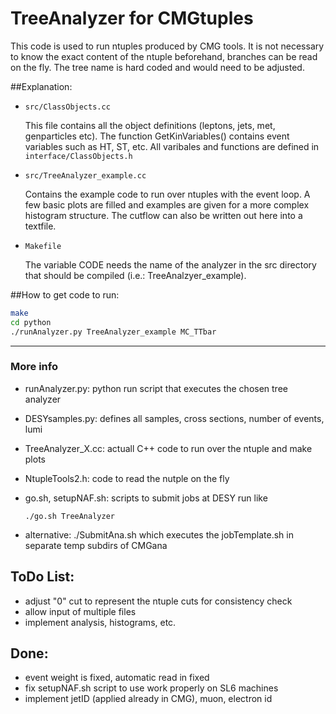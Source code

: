 # TreeAnalyzer for CMGtuples
This code is used to run ntuples produced by CMG tools.
It is not necessary to know the exact content of the ntuple beforehand, branches
can be read on the fly. The tree name is hard coded and would need to be adjusted.

##Explanation:

* `src/ClassObjects.cc`

  This file contains all the object definitions (leptons, jets, met, genparticles etc).
  The function GetKinVariables() contains event variables such as HT, ST, etc.
  All varibales and functions are defined in `interface/ClassObjects.h`

* `src/TreeAnalyzer_example.cc`

  Contains the example code to run over ntuples with the event loop.
  A few basic plots are filled and examples are given for a more complex histogram structure.
  The cutflow can also be written out here into a textfile.

* `Makefile`

  The variable CODE needs the name of the analyzer in the 
  src directory that should be compiled (i.e.: TreeAnalzyer_example).

##How to get code to run:
```bash
make
cd python
./runAnalyzer.py TreeAnalyzer_example MC_TTbar
```

-------------------------------------------------------------------------------

### More info
* runAnalyzer.py: python run script that executes the chosen tree analyzer
* DESYsamples.py: defines all samples, cross sections, number of events, lumi
* TreeAnalyzer_X.cc: actuall C++ code to run over the ntuple and make plots
* NtupleTools2.h: code to read the nutple on the fly
* go.sh, setupNAF.sh: scripts to submit jobs at DESY run like

  `./go.sh TreeAnalyzer`
  
* alternative: ./SubmitAna.sh which executes the jobTemplate.sh in separate temp subdirs of CMGana

## ToDo List:
 * adjust "0" cut to represent the ntuple cuts for consistency check
 * allow input of multiple files
 * implement analysis, histograms, etc.

## Done:
 * event weight is fixed, automatic read in fixed
 * fix setupNAF.sh script to use work properly on SL6 machines
 * implement jetID (applied already in CMG), muon, electron id
